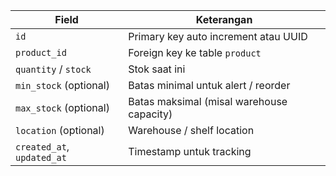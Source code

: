 | Field                      | Keterangan                                |
| -------------------------- | ----------------------------------------- |
| `id`                       | Primary key auto increment atau UUID      |
| `product_id`               | Foreign key ke table `product`            |
| `quantity` / `stock`       | Stok saat ini                             |
| `min_stock` (optional)     | Batas minimal untuk alert / reorder       |
| `max_stock` (optional)     | Batas maksimal (misal warehouse capacity) |
| `location` (optional)      | Warehouse / shelf location                |
| `created_at`, `updated_at` | Timestamp untuk tracking                  |
